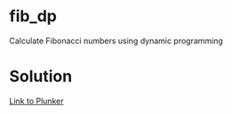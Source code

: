 # fib_dp
Calculate Fibonacci numbers using dynamic programming

# Solution
[Link to Plunker](http://run.plnkr.co/YSfxNtKrKMlIXKbC/)
